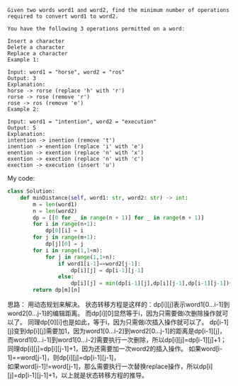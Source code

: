 ```
Given two words word1 and word2, find the minimum number of operations required to convert word1 to word2.

You have the following 3 operations permitted on a word:

Insert a character
Delete a character
Replace a character
Example 1:

Input: word1 = "horse", word2 = "ros"
Output: 3
Explanation: 
horse -> rorse (replace 'h' with 'r')
rorse -> rose (remove 'r')
rose -> ros (remove 'e')
Example 2:

Input: word1 = "intention", word2 = "execution"
Output: 5
Explanation: 
intention -> inention (remove 't')
inention -> enention (replace 'i' with 'e')
enention -> exention (replace 'n' with 'x')
exention -> exection (replace 'n' with 'c')
exection -> execution (insert 'u')
```
My code:
```python
class Solution:
    def minDistance(self, word1: str, word2: str) -> int:
        m = len(word1)
        n = len(word2)
        dp = [[0 for _ in range(n + 1)] for _ in range(m + 1)]
        for i in range(n+1):
            dp[0][i] = i
        for j in range(m+1):
            dp[j][0] = j
        for i in range(1,1+m):
            for j in range(1,1+n):
                if word1[i-1]==word2[j-1]:
                    dp[i][j] = dp[i-1][j-1]
                else:
                    dp[i][j] = min(dp[i-1][j],dp[i][j-1],dp[i-1][j-1])+1
        return dp[m][n]
```
思路：
用动态规划来解决。
           状态转移方程是这样的：dp[i][j]表示word1[0...i-1]到word2[0...j-1]的编辑距离。
           而dp[i][0]显然等于i，因为只需要做i次删除操作就可以了。
           同理dp[0][i]也是如此，等于i，因为只需做i次插入操作就可以了。
           dp[i-1][j]变到dp[i][j]需要加1，因为word1[0...i-2]到word2[0...j-1]的距离是dp[i-1][j]，
           而word1[0...i-1]到word1[0...i-2]需要执行一次删除，所以dp[i][j]=dp[i-1][j]+1；
           同理dp[i][j]=dp[i][j-1]+1，因为还需要加一次word2的插入操作。
           如果word[i-1]==word[j-1]，则dp[i][j]=dp[i-1][j-1]，         
           如果word[i-1]!=word[j-1]，那么需要执行一次替换replace操作，所以dp[i][j]=dp[i-1][j-1]+1，以上就是状态转移方程的推导。
